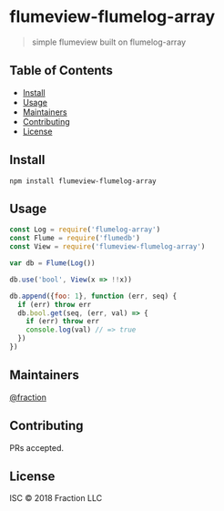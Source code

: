 # flumeview-flumelog-array

> simple flumeview built on flumelog-array

## Table of Contents

- [Install](#install)
- [Usage](#usage)
- [Maintainers](#maintainers)
- [Contributing](#contributing)
- [License](#license)

## Install

```
npm install flumeview-flumelog-array
```

## Usage

```js
const Log = require('flumelog-array')
const Flume = require('flumedb')
const View = require('flumeview-flumelog-array')

var db = Flume(Log())

db.use('bool', View(x => !!x))

db.append({foo: 1}, function (err, seq) {
  if (err) throw err
  db.bool.get(seq, (err, val) => {
    if (err) throw err
    console.log(val) // => true
  })
})
```

## Maintainers

[@fraction](https://github.com/fraction)

## Contributing

PRs accepted.

## License

ISC © 2018 Fraction LLC

